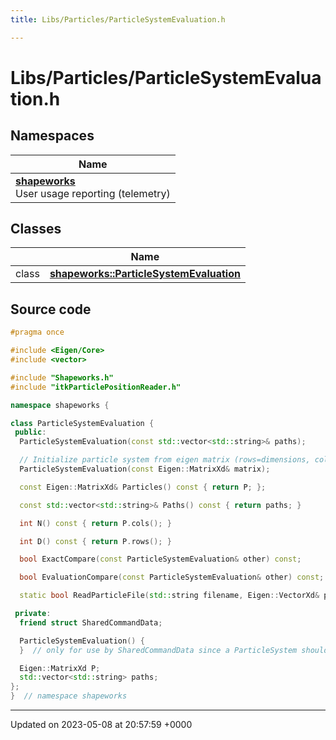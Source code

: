 ```yaml
---
title: Libs/Particles/ParticleSystemEvaluation.h

---
```


# Libs/Particles/ParticleSystemEvaluation.h



## Namespaces

| Name           |
| -------------- |
| **[shapeworks](../Namespaces/namespaceshapeworks.md)** <br>User usage reporting (telemetry)  |

## Classes

|                | Name           |
| -------------- | -------------- |
| class | **[shapeworks::ParticleSystemEvaluation](../Classes/classshapeworks_1_1ParticleSystemEvaluation.md)**  |




## Source code

```cpp
#pragma once

#include <Eigen/Core>
#include <vector>

#include "Shapeworks.h"
#include "itkParticlePositionReader.h"

namespace shapeworks {

class ParticleSystemEvaluation {
 public:
  ParticleSystemEvaluation(const std::vector<std::string>& paths);

  // Initialize particle system from eigen matrix (rows=dimensions, cols=num_samples)
  ParticleSystemEvaluation(const Eigen::MatrixXd& matrix);

  const Eigen::MatrixXd& Particles() const { return P; };

  const std::vector<std::string>& Paths() const { return paths; }

  int N() const { return P.cols(); }

  int D() const { return P.rows(); }

  bool ExactCompare(const ParticleSystemEvaluation& other) const;

  bool EvaluationCompare(const ParticleSystemEvaluation& other) const;

  static bool ReadParticleFile(std::string filename, Eigen::VectorXd& points);

 private:
  friend struct SharedCommandData;

  ParticleSystemEvaluation() {
  }  // only for use by SharedCommandData since a ParticleSystem should always be valid, never "empty"

  Eigen::MatrixXd P;
  std::vector<std::string> paths;
};
}  // namespace shapeworks
```


-------------------------------

Updated on 2023-05-08 at 20:57:59 +0000
